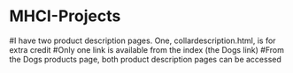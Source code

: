 # MHCI-Projects
#I have two product description pages. One, collardescription.html, is for extra credit
#Only one link is available from the index (the Dogs link)
#From the Dogs products page, both product description pages can be accessed
